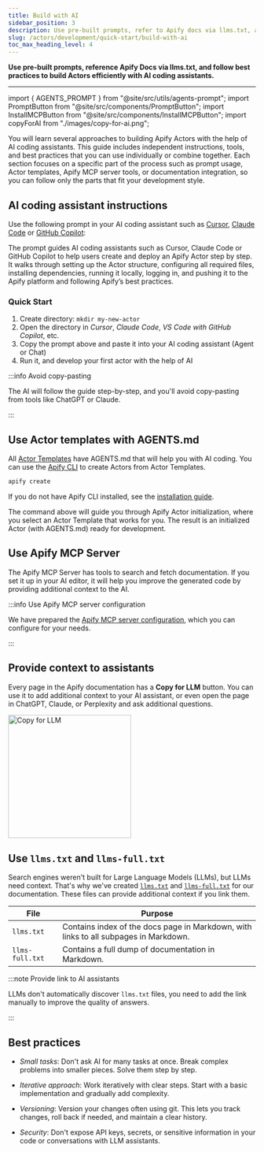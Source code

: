 ```yaml
---
title: Build with AI
sidebar_position: 3
description: Use pre-built prompts, refer to Apify docs via llms.txt, and follow best practices for effective vibe coding.
slug: /actors/development/quick-start/build-with-ai
toc_max_heading_level: 4
---
```


**Use pre-built prompts, reference Apify Docs via llms.txt, and follow best practices to build Actors efficiently with AI coding assistants.**

---

import { AGENTS_PROMPT } from "@site/src/utils/agents-prompt";
import PromptButton from "@site/src/components/PromptButton";
import InstallMCPButton from "@site/src/components/InstallMCPButton";
import copyForAI from "./images/copy-for-ai.png";

You will learn several approaches to building Apify Actors with the help of AI coding assistants. This guide includes independent instructions, tools, and best practices that you can use individually or combine together. Each section focuses on a specific part of the process such as prompt usage, Actor templates, Apify MCP server tools, or documentation integration, so you can follow only the parts that fit your development style.

## AI coding assistant instructions

Use the following prompt in your AI coding assistant such as [Cursor](https://www.cursor.com/), [Claude Code](https://www.claude.com/product/claude-code) or [GitHub Copilot](https://github.com/features/copilot):

<PromptButton prompt={AGENTS_PROMPT} title="Use pre-built prompt for your AI coding assistant" />

The prompt guides AI coding assistants such as Cursor, Claude Code or GitHub Copilot to help users create and deploy an Apify Actor step by step. It walks through setting up the Actor structure, configuring all required files, installing dependencies, running it locally, logging in, and pushing it to the Apify platform and following Apify’s best practices.

### Quick Start

1. Create directory: `mkdir my-new-actor`
1. Open the directory in _Cursor_, _Claude Code_, _VS Code with GitHub Copilot_, etc.
1. Copy the prompt above and paste it into your AI coding assistant (Agent or Chat)
1. Run it, and develop your first actor with the help of AI

:::info Avoid copy-pasting

The AI will follow the guide step-by-step, and you'll avoid copy-pasting from tools like ChatGPT or Claude.

:::

## Use Actor templates with AGENTS.md

All [Actor Templates](https://apify.com/templates) have AGENTS.md that will help you with AI coding. You can use the [Apify CLI](/cli/docs) to create Actors from Actor Templates.

```bash
apify create
```

If you do not have Apify CLI installed, see the [installation guide](/cli/docs/installation).

The command above will guide you through Apify Actor initialization, where you select an Actor Template that works for you. The result is an initialized Actor (with AGENTS.md) ready for development.

## Use Apify MCP Server

The Apify MCP Server has tools to search and fetch documentation. If you set it up in your AI editor, it will help you improve the generated code by providing additional context to the AI.

:::info Use Apify MCP server configuration

We have prepared the [Apify MCP server configuration](https://mcp.apify.com/), which you can configure for your needs.

:::

## Provide context to assistants

Every page in the Apify documentation has a **Copy for LLM** button. You can use it to add additional context to your AI assistant, or even open the page in ChatGPT, Claude, or Perplexity and ask additional questions.

<img src={copyForAI} alt="Copy for LLM" width="250" />

## Use `llms.txt` and `llms-full.txt`

Search engines weren't built for Large Language Models (LLMs), but LLMs need context. That's why we've created [`llms.txt`](https://docs.apify.com/llms.txt) and [`llms-full.txt`](https://docs.apify.com/llms-full.txt) for our documentation. These files can provide additional context if you link them.

<table>
  <thead>
    <tr>
      <th>File</th>
      <th>Purpose</th>
    </tr>
  </thead>
  <tbody>
    <tr>
      <td><code>llms.txt</code></td>
      <td>Contains index of the docs page in Markdown, with links to all subpages in Markdown.</td>
    </tr>
    <tr>
      <td>
        <code style={{ whiteSpace: 'nowrap' }}>llms-full.txt</code>
      </td>
      <td>Contains a full dump of documentation in Markdown.</td>
    </tr>
  </tbody>
</table>

:::note Provide link to AI assistants

LLMs don't automatically discover `llms.txt` files, you need to add the link manually to improve the quality of answers.

:::

## Best practices

- _Small tasks_: Don't ask AI for many tasks at once. Break complex problems into smaller pieces. Solve them step by step.

- _Iterative approach_: Work iteratively with clear steps. Start with a basic implementation and gradually add complexity.

- _Versioning_: Version your changes often using git. This lets you track changes, roll back if needed, and maintain a clear history.

- _Security_: Don't expose API keys, secrets, or sensitive information in your code or conversations with LLM assistants.
